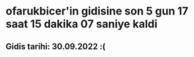 # ofarukbicer'in gidisine son 5 gun 17 saat 15 dakika 07 saniye kaldi

## Gidis tarihi: 30.09.2022 :(